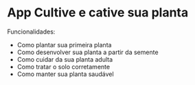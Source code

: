 # App Cultive e cative sua planta

Funcionalidades:
- Como plantar sua primeira planta
- Como desenvolver sua planta a partir da semente
- Como cuidar da sua planta adulta
- Como tratar o solo corretamente
- Como manter sua planta saudável
